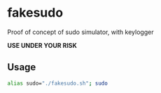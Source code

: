 # fakesudo

Proof of concept of sudo simulator, with keylogger

**USE UNDER YOUR RISK**

## Usage

```bash
alias sudo="./fakesudo.sh"; sudo
```
